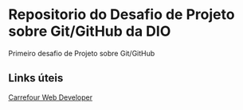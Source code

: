 #  Repositorio  do Desafio de Projeto  sobre  Git/GitHub da DIO
Primeiro desafio de Projeto sobre Git/GitHub


## Links  úteis
[Carrefour Web Developer](https://web.dio.me/track/carrefour-web-developer)


